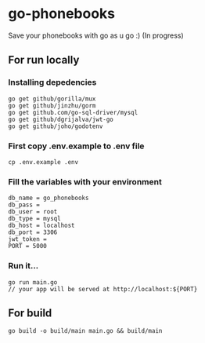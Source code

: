 # go-phonebooks
Save your phonebooks with go as u go :) (In progress)

## For run locally

### Installing depedencies
```
go get github/gorilla/mux
go get github/jinzhu/gorm
go get github.com/go-sql-driver/mysql
go get github/dgrijalva/jwt-go
go get github/joho/godotenv
```

### First copy .env.example to .env file
```
cp .env.example .env
```
### Fill the variables with your environment
```
db_name = go_phonebooks
db_pass =
db_user = root
db_type = mysql
db_host = localhost
db_port = 3306
jwt_token =
PORT = 5000
```

### Run it...

```
go run main.go
// your app will be served at http://localhost:${PORT}
```

## For build

```
go build -o build/main main.go && build/main
```